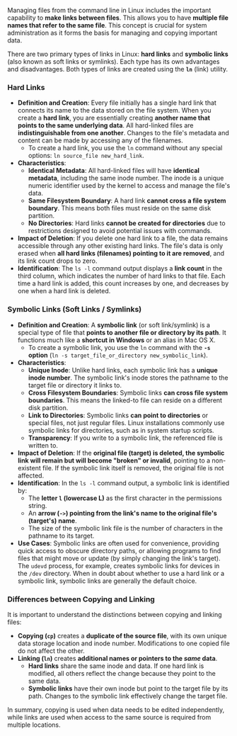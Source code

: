 Managing files from the command line in Linux includes the important capability to **make links between files**. This allows you to have **multiple file names that refer to the same file**. This concept is crucial for system administration as it forms the basis for managing and copying important data.

There are two primary types of links in Linux: **hard links** and **symbolic links** (also known as soft links or symlinks). Each type has its own advantages and disadvantages. Both types of links are created using the **`ln`** (link) utility.

### Hard Links

*   **Definition and Creation**: Every file initially has a single hard link that connects its name to the data stored on the file system. When you create a **hard link**, you are essentially creating **another name that points to the same underlying data**. All hard-linked files are **indistinguishable from one another**. Changes to the file's metadata and content can be made by accessing any of the filenames.
    *   To create a hard link, you use the `ln` command without any special options: `ln source_file new_hard_link`.
*   **Characteristics**:
    *   **Identical Metadata**: All hard-linked files will have **identical metadata**, including the same inode number. The inode is a unique numeric identifier used by the kernel to access and manage the file's data.
    *   **Same Filesystem Boundary**: A hard link **cannot cross a file system boundary**. This means both files must reside on the same disk partition.
    *   **No Directories**: Hard links **cannot be created for directories** due to restrictions designed to avoid potential issues with commands.
*   **Impact of Deletion**: If you delete one hard link to a file, the data remains accessible through any other existing hard links. The file's data is only erased when **all hard links (filenames) pointing to it are removed**, and its link count drops to zero.
*   **Identification**: The `ls -l` command output displays a **link count** in the third column, which indicates the number of hard links to that file. Each time a hard link is added, this count increases by one, and decreases by one when a hard link is deleted.

### Symbolic Links (Soft Links / Symlinks)

*   **Definition and Creation**: A **symbolic link** (or soft link/symlink) is a special type of file that **points to another file or directory by its path**. It functions much like a **shortcut in Windows** or an alias in Mac OS X.
    *   To create a symbolic link, you use the `ln` command with the **`-s` option** (`ln -s target_file_or_directory new_symbolic_link`).
*   **Characteristics**:
    *   **Unique Inode**: Unlike hard links, each symbolic link has a **unique inode number**. The symbolic link's inode stores the pathname to the target file or directory it links to.
    *   **Cross Filesystem Boundaries**: Symbolic links **can cross file system boundaries**. This means the linked-to file can reside on a different disk partition.
    *   **Link to Directories**: Symbolic links **can point to directories** or special files, not just regular files. Linux installations commonly use symbolic links for directories, such as in system startup scripts.
    *   **Transparency**: If you write to a symbolic link, the referenced file is written to.
*   **Impact of Deletion**: If the **original file (target) is deleted, the symbolic link will remain but will become "broken" or invalid**, pointing to a non-existent file. If the symbolic link itself is removed, the original file is not affected.
*   **Identification**: In the `ls -l` command output, a symbolic link is identified by:
    *   The **letter `l` (lowercase L)** as the first character in the permissions string.
    *   An **arrow (`->`) pointing from the link's name to the original file's (target's) name**.
    *   The size of the symbolic link file is the number of characters in the pathname to its target.
*   **Use Cases**: Symbolic links are often used for convenience, providing quick access to obscure directory paths, or allowing programs to find files that might move or update (by simply changing the link's target). The `udevd` process, for example, creates symbolic links for devices in the `/dev` directory. When in doubt about whether to use a hard link or a symbolic link, symbolic links are generally the default choice.

### Differences between Copying and Linking

It is important to understand the distinctions between copying and linking files:

*   **Copying (`cp`)** creates a **duplicate of the source file**, with its own unique data storage location and inode number. Modifications to one copied file do not affect the other.
*   **Linking (`ln`)** creates **additional names or pointers to the *same* data**.
    *   **Hard links** share the same inode and data. If one hard link is modified, all others reflect the change because they point to the same data.
    *   **Symbolic links** have their own inode but point to the target file by its path. Changes to the symbolic link effectively change the target file.

In summary, copying is used when data needs to be edited independently, while links are used when access to the same source is required from multiple locations.